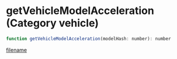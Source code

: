 # getVehicleModelAcceleration (Category vehicle)

```js
function getVehicleModelAcceleration(modelHash: number): number
```

[filename](getVehicleModelAcceleration_m.md ':include')